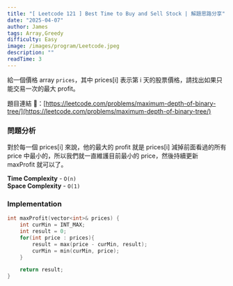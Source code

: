 ```yaml
---
title: "[ Leetcode 121 ] Best Time to Buy and Sell Stock | 解題思路分享"
date: "2025-04-07"
author: James
tags: Array,Greedy
difficulty: Easy
image: /images/program/Leetcode.jpeg
description: ""
readTime: 3
---
```


給一個價格 array `prices`，其中 prices[i] 表示第 i 天的股票價格，請找出如果只能交易一次的最大 profit。

題目連結 🔗：[https://leetcode.com/problems/maximum-depth-of-binary-tree/](https://leetcode.com/problems/maximum-depth-of-binary-tree/)

### **問題分析**

對於每一個 prices[i] 來說，他的最大的 profit 就是 prices[i] 減掉前面看過的所有 price 中最小的，所以我們就一直維護目前最小的 price，然後持續更新 maxProfit 就可以了。

**Time Complexity** - `O(n)`<br>
**Space Complexity** - `O(1)`

### **Implementation**

```cpp
int maxProfit(vector<int>& prices) {
    int curMin = INT_MAX;
    int result = 0;
    for(int price : prices){
        result = max(price - curMin, result);
        curMin = min(curMin, price);
    }

    return result;
}
```